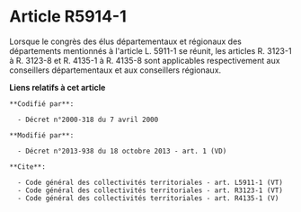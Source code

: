 # Article R5914-1

Lorsque le congrès des élus départementaux et régionaux des départements mentionnés à l'article L. 5911-1 se réunit, les
articles R. 3123-1 à R. 3123-8 et R. 4135-1 à R. 4135-8 sont applicables respectivement aux conseillers départementaux et aux
conseillers régionaux.

**Liens relatifs à cet article**

	**Codifié par**:

	  - Décret n°2000-318 du 7 avril 2000

	**Modifié par**:

	  - Décret n°2013-938 du 18 octobre 2013 - art. 1 (VD)

	**Cite**:

	  - Code général des collectivités territoriales - art. L5911-1 (VT)
	  - Code général des collectivités territoriales - art. R3123-1 (VT)
	  - Code général des collectivités territoriales - art. R4135-1 (V)
